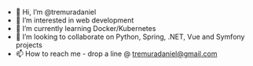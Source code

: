 - 👋 Hi, I’m @tremuradaniel
- 👀 I’m interested in web development
- 🌱 I’m currently learning Docker/Kubernetes
- 💞️ I’m looking to collaborate on Python, Spring, .NET, Vue and Symfony projects
- 📫 How to reach me - drop a line @ tremuradaniel@gmail.com
